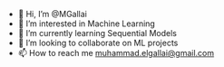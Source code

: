 - 👋 Hi, I’m @MGallai
- 👀 I’m interested in Machine Learning
- 🌱 I’m currently learning Sequential Models
- 💞️ I’m looking to collaborate on ML projects
- 📫 How to reach me muhammad.elgallai@gmail.com

<!---
MGallai/MGallai is a ✨ special ✨ repository because its `README.md` (this file) appears on your GitHub profile.
You can click the Preview link to take a look at your changes.
--->
